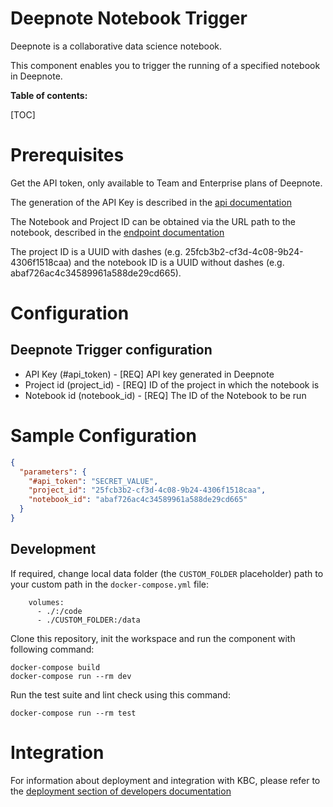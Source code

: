 Deepnote Notebook Trigger
=============

Deepnote is a collaborative data science notebook.

This component enables you to trigger the running of a specified notebook in Deepnote.

**Table of contents:**

[TOC]

Prerequisites
=============

Get the API token, only available to Team and Enterprise plans of Deepnote.

The generation of the API Key is described in the [api documentation](https://deepnote.com/docs/deepnote-api)

The Notebook and Project ID can be obtained via the URL path to the notebook, described in the [endpoint documentation](https://deepnote.com/docs/api-execute-notebook)

The project ID is a UUID with dashes (e.g. 25fcb3b2-cf3d-4c08-9b24-4306f1518caa) and the notebook ID is a UUID without dashes (e.g. abaf726ac4c34589961a588de29cd665).


Configuration
=============

## Deepnote Trigger configuration

- API Key (#api_token) - [REQ] API key generated in Deepnote
- Project id (project_id) - [REQ] ID of the project in which the notebook is
- Notebook id (notebook_id) - [REQ] The ID of the Notebook to be run

Sample Configuration
=============

```json
{
  "parameters": {
    "#api_token": "SECRET_VALUE",
    "project_id": "25fcb3b2-cf3d-4c08-9b24-4306f1518caa",
    "notebook_id": "abaf726ac4c34589961a588de29cd665"
  }
}
```

Development
-----------

If required, change local data folder (the `CUSTOM_FOLDER` placeholder) path to your custom path in
the `docker-compose.yml` file:

~~~~~~~~~~~~~~~~~~~~~~~~~~~~~~~~~~~~~~~~~~~~~~~~~~~~~~~~~~~~~~~~~~~~~~~~~~~~~~~~
    volumes:
      - ./:/code
      - ./CUSTOM_FOLDER:/data
~~~~~~~~~~~~~~~~~~~~~~~~~~~~~~~~~~~~~~~~~~~~~~~~~~~~~~~~~~~~~~~~~~~~~~~~~~~~~~~~

Clone this repository, init the workspace and run the component with following command:

~~~~~~~~~~~~~~~~~~~~~~~~~~~~~~~~~~~~~~~~~~~~~~~~~~~~~~~~~~~~~~~~~~~~~~~~~~~~~~~~
docker-compose build
docker-compose run --rm dev
~~~~~~~~~~~~~~~~~~~~~~~~~~~~~~~~~~~~~~~~~~~~~~~~~~~~~~~~~~~~~~~~~~~~~~~~~~~~~~~~

Run the test suite and lint check using this command:

~~~~~~~~~~~~~~~~~~~~~~~~~~~~~~~~~~~~~~~~~~~~~~~~~~~~~~~~~~~~~~~~~~~~~~~~~~~~~~~~
docker-compose run --rm test
~~~~~~~~~~~~~~~~~~~~~~~~~~~~~~~~~~~~~~~~~~~~~~~~~~~~~~~~~~~~~~~~~~~~~~~~~~~~~~~~

Integration
===========

For information about deployment and integration with KBC, please refer to the
[deployment section of developers documentation](https://developers.keboola.com/extend/component/deployment/)
